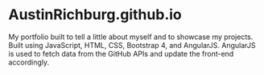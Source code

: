 # AustinRichburg.github.io

My portfolio built to tell a little about myself and to showcase my projects. Built using JavaScript, HTML, CSS, Bootstrap 4, and AngularJS. AngularJS is used to fetch data from the GitHub APIs and update the front-end accordingly.
